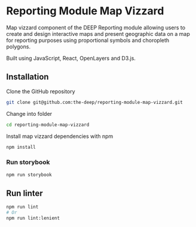 
# Reporting Module Map Vizzard

Map vizzard component of the DEEP Reporting module allowing users to create and design interactive maps and present geographic data on a map for reporting purposes using proportional symbols and choropleth polygons. 

Built using JavaScript, React, OpenLayers and D3.js.


## Installation

Clone the GitHub repository
```bash
git clone git@github.com:the-deep/reporting-module-map-vizzard.git
```

Change into folder
```bash
cd reporting-module-map-vizzard
```

Install map vizzard dependencies with npm
```bash
npm install
```

### Run storybook
```bash
npm run storybook
```

## Run linter
```bash
npm run lint
# Or
npm run lint:lenient
```
